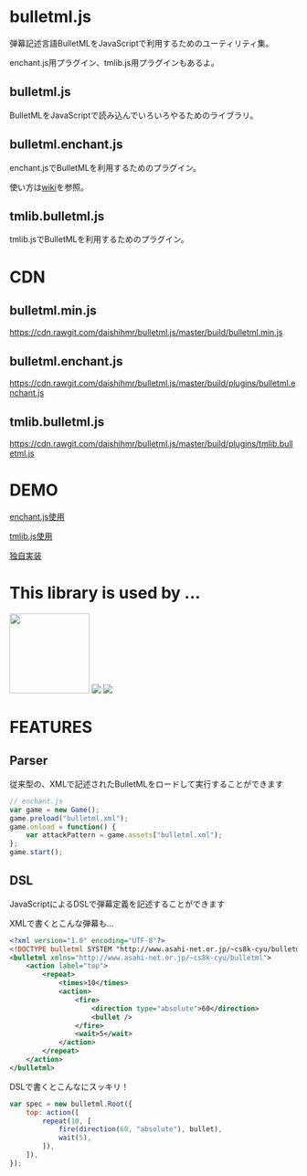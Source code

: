 bulletml.js
===========

弾幕記述言語BulletMLをJavaScriptで利用するためのユーティリティ集。

enchant.js用プラグイン、tmlib.js用プラグインもあるよ。

bulletml.js
-----------

BulletMLをJavaScriptで読み込んでいろいろやるためのライブラリ。



bulletml.enchant.js
-------------------

enchant.jsでBulletMLを利用するためのプラグイン。

使い方は[wiki](https://github.com/daishihmr/bulletml.js/wiki)を参照。



tmlib.bulletml.js
-----------------

tmlib.jsでBulletMLを利用するためのプラグイン。


CDN
===

bulletml.min.js
---------------

https://cdn.rawgit.com/daishihmr/bulletml.js/master/build/bulletml.min.js

bulletml.enchant.js
-------------------

https://cdn.rawgit.com/daishihmr/bulletml.js/master/build/plugins/bulletml.enchant.js

tmlib.bulletml.js
-----------------

https://cdn.rawgit.com/daishihmr/bulletml.js/master/build/plugins/tmlib.bulletml.js


DEMO
====

[enchant.js使用](http://daishihmr.github.io/bulletml.js/sample/enchantjs.html)

[tmlib.js使用](http://daishihmr.github.io/bulletml.js/sample/tmlibjs.html)

[独自実装](http://daishihmr.github.io/bulletml.js/sample/originalGameEngine.html)


This library is used by ...
============================

<a href="http://tmshooter.net/"><img width="140" src="http://tmshooter.net/tmshooter/glshooter2.png"/></a>
<a href="http://9leap.net/games/2877/"><img src="http://9leap.net/screenshots//140x140/2877_140"/></a>
<a href="http://9leap.net/games/2995/"><img src="http://9leap.net/screenshots//140x140/2995_140"/></a>



FEATURES
========

Parser
------

従来型の、XMLで記述されたBulletMLをロードして実行することができます

~~~~javascript
// enchant.js
var game = new Game();
game.preload("bulletml.xml");
game.onload = function() {
    var attackPattern = game.assets["bulletml.xml");
};
game.start();
~~~~

DSL
---

JavaScriptによるDSLで弾幕定義を記述することができます

XMLで書くとこんな弾幕も…
~~~~xml
<?xml version="1.0" encoding="UTF-8"?>
<!DOCTYPE bulletml SYSTEM "http://www.asahi-net.or.jp/~cs8k-cyu/bulletml/bulletml.dtd">
<bulletml xmlns="http://www.asahi-net.or.jp/~cs8k-cyu/bulletml">
    <action label="top">
        <repeat>
            <times>10</times>
            <action>
                <fire>
                    <direction type="absolute">60</direction>
                    <bullet />
                </fire>
                <wait>5</wait>
            </action>
        </repeat>
    </action>
</bulletml>
~~~~

DSLで書くとこんなにスッキリ！
~~~~javascript
var spec = new bulletml.Root({
    top: action([
        repeat(10, [
            fire(direction(60, "absolute"), bullet),
            wait(5),
        ]),
    ]),
});
~~~~
